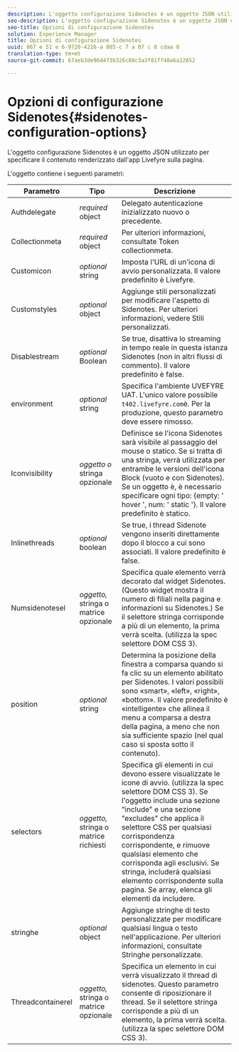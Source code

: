 ```yaml
---
description: L'oggetto configurazione Sidenotes è un oggetto JSON utilizzato per specificare il contenuto renderizzato dall'app Livefyre sulla pagina.
seo-description: L'oggetto configurazione Sidenotes è un oggetto JSON utilizzato per specificare il contenuto renderizzato dall'app Livefyre sulla pagina.
seo-title: Opzioni di configurazione Sidenotes
solution: Experience Manager
title: Opzioni di configurazione Sidenotes
uuid: 067 e 51 e 6-9720-4226-a 805-c 7 a 07 c 8 cdaa 0
translation-type: tm+mt
source-git-commit: 67aeb3de964473b326c88c3a3f81ff48a6a12652

---
```



# Opzioni di configurazione Sidenotes{#sidenotes-configuration-options}

L&#39;oggetto configurazione Sidenotes è un oggetto JSON utilizzato per specificare il contenuto renderizzato dall&#39;app Livefyre sulla pagina.

L&#39;oggetto contiene i seguenti parametri:

| Parametro | Tipo | Descrizione |
|--- |--- |--- |
| Authdelegate | *required* object | Delegato autenticazione inizializzato nuovo o precedente. |
| Collectionmeta | *required* object | Per ulteriori informazioni, consultate Token collectionmeta. |
| Customicon | *optional* string | Imposta l&#39;URL di un&#39;icona di avvio personalizzata. Il valore predefinito è Livefyre. |
| Customstyles | *optional* object | Aggiunge stili personalizzati per modificare l&#39;aspetto di Sidenotes. Per ulteriori informazioni, vedere Stili personalizzati. |
| Disablestream | *optional* Boolean | Se true, disattiva lo streaming in tempo reale in questa istanza Sidenotes (non in altri flussi di commento). Il valore predefinito è false. |
| environment | *optional* string | Specifica l&#39;ambiente UVEFYRE UAT. L&#39;unico valore possibile `t402.livefyre.com`è. Per la produzione, questo parametro deve essere rimosso. |
| Iconvisibility | *oggetto o* stringa opzionale | Definisce se l&#39;icona Sidenotes sarà visibile al passaggio del mouse o statico. Se si tratta di una stringa, verrà utilizzata per entrambe le versioni dell&#39;icona Block (vuoto e con Sidenotes). Se un oggetto è, è necessario specificare ogni tipo: {empty: &#39; hover &#39;, num: &#39; static &#39;}. Il valore predefinito è statico. |
| Inlinethreads | *optional* boolean | Se true, i thread Sidenote vengono inseriti direttamente dopo il blocco a cui sono associati. Il valore predefinito è false. |
| Numsidenotesel | *oggetto,* stringa o matrice opzionale | Specifica quale elemento verrà decorato dal widget Sidenotes. (Questo widget mostra il numero di filiali nella pagina e informazioni su Sidenotes.) Se il selettore stringa corrisponde a più di un elemento, la prima verrà scelta. (utilizza la spec selettore DOM CSS 3). |
| position | *optional* string | Determina la posizione della finestra a comparsa quando si fa clic su un elemento abilitato per Sidenotes. I valori possibili sono «smart», «left», «right», «bottom». Il valore predefinito è «intelligente» che allinea il menu a comparsa a destra della pagina, a meno che non sia sufficiente spazio (nel qual caso si sposta sotto il contenuto). |
| selectors | *oggetto,* stringa o matrice richiesti | Specifica gli elementi in cui devono essere visualizzate le icone di avvio. (utilizza la spec selettore DOM CSS 3). Se l&#39;oggetto include una sezione &quot;include&quot; e una sezione &quot;excludes&quot; che applica il selettore CSS per qualsiasi corrispondenza corrispondente, e rimuove qualsiasi elemento che corrisponda agli esclusivi. Se stringa, includerà qualsiasi elemento corrispondente sulla pagina. Se array, elenca gli elementi da includere. |
| stringhe | *optional* object | Aggiunge stringhe di testo personalizzate per modificare qualsiasi lingua o testo nell&#39;applicazione. Per ulteriori informazioni, consultate Stringhe personalizzate. |
| Threadcontainerel | *oggetto,* stringa o matrice opzionale | Specifica un elemento in cui verrà visualizzato il thread di sidenotes. Questo parametro consente di riposizionare il thread. Se il selettore stringa corrisponde a più di un elemento, la prima verrà scelta. (utilizza la spec selettore DOM CSS 3). |

